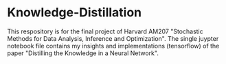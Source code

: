 # Knowledge-Distillation
This respository is for the final project of Harvard AM207 "Stochastic Methods for Data Analysis, Inference and Optimization". The single juypter notebook file contains my insights and implementations (tensorflow) of the paper "Distilling the Knowledge in a Neural Network". 
